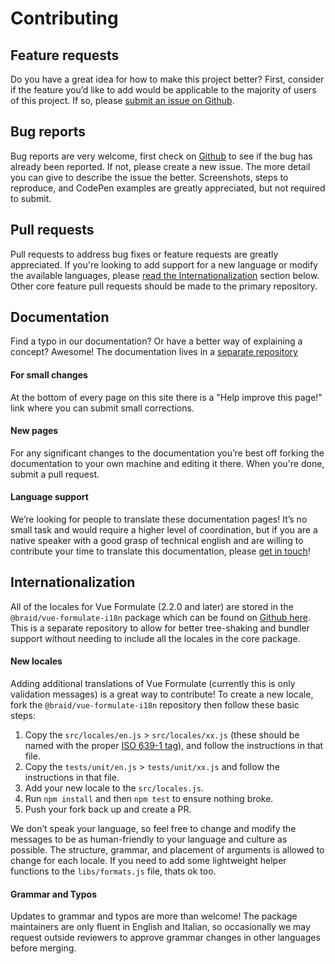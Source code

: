 # Contributing

## Feature requests

Do you have a great idea for how to make this project better? First, consider if
the feature you’d like to add would be applicable to the majority of users of
this project. If so, please [submit an issue on Github](https://github.com/wearebraid/vue-formulate/issues).

## Bug reports

Bug reports are very welcome, first check on [Github](https://github.com/wearebraid/vue-formulate/issues)
to see if the bug has already been reported. If not, please create a new issue.
The more detail you can give to describe the issue the better. Screenshots,
steps to reproduce, and CodePen examples are greatly appreciated, but not
required to submit.


## Pull requests

Pull requests to address bug fixes or feature requests are greatly appreciated.
If you're looking to add support for a new language or modify the available
languages, please [read the Internationalization](#Internationalization) section
below. Other core feature pull requests should be made to the primary repository.

## Documentation

Find a typo in our documentation? Or have a better way of explaining a
concept? Awesome! The documentation lives in a [separate repository](https://github.com/wearebraid/vueformulate.com)

#### For small changes

At the bottom of every page on this site there is a "Help improve this page!"
link where you can submit small corrections.

#### New pages

For any significant changes to the documentation you’re best off forking the
documentation to your own machine and editing it there. When you're done, submit
a pull request.

#### Language support

We’re looking for people to translate these documentation pages! It’s no small
task and would require a higher level of coordination, but if you are a native
speaker with a good grasp of technical english and are willing to contribute
your time to translate this documentation, please [get in touch](mailto:hello@wearebraid.com)!

## Internationalization

All of the locales for Vue Formulate (2.2.0 and later) are stored in the
`@braid/vue-formulate-i18n` package which can be found on [Github here](https://github.com/wearebraid/vue-formulate-i18n).
This is a separate repository to allow for better tree-shaking and bundler
support without needing to include all the locales in the core package.

#### New locales

Adding additional translations of Vue Formulate (currently this is
only validation messages) is a great way to contribute! To create a new locale,
fork the `@braid/vue-formulate-i18n` repository then follow these basic steps:

1. Copy the `src/locales/en.js` > `src/locales/xx.js` (these should be named
with the proper [ISO 639-1 tag](https://en.wikipedia.org/wiki/List_of_ISO_639-1_codes)), and follow the instructions in that file.
2. Copy the `tests/unit/en.js` > `tests/unit/xx.js` and follow the instructions in that file.
3. Add your new locale to the `src/locales.js`.
3. Run `npm install` and then `npm test` to ensure nothing broke.
4. Push your fork back up and create a PR.

We don’t speak your language, so feel free to change and modify the messages to
be as human-friendly to your language and culture as possible. The structure,
grammar, and placement of arguments is allowed to change for each locale. If you
need to add some lightweight helper functions to the `libs/formats.js` file,
thats ok too.

#### Grammar and Typos

Updates to grammar and typos are more than welcome! The package maintainers are
only fluent in English and Italian, so occasionally we may request outside
reviewers to approve grammar changes in other languages before merging.
